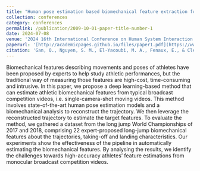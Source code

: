 ```yaml
---
title: "Human pose estimation based biomechanical feature extraction for long jumps"
collection: conferences
category: conferences
permalink: /publication/2009-10-01-paper-title-number-1
date: 2024-07-08
venue: '2024 16th International Conference on Human System Interaction (HSI)'
paperurl: '[http://academicpages.github.io/files/paper1.pdf](https://www.researchgate.net/profile/Mounim-El-Yacoubi/publication/382726093_Human_Pose_Estimation_Based_Biomechanical_Feature_Extraction_for_Long_Jumps/links/66aa8762de060e4c7e6d5c96/Human-Pose-Estimation-Based-Biomechanical-Feature-Extraction-for-Long-Jumps.pdf)'
citation: 'Gan, Q., Nguyen, S. M., El-Yacoubi, M. A., Fenaux, E., & Clémençon, S. (2024, July). Human pose estimation based biomechanical feature extraction for long jumps. In 2024 16th International Conference on Human System Interaction (HSI) (pp. 1-6). IEEE.'
---
```

Biomechanical features describing movements and poses of athletes have been proposed by experts to help study athletic performances, but the traditional way of measuring those features are high-cost, time-consuming and intrusive. In this paper, we propose a deep learning-based method that can estimate athletic biomechanical features from typical broadcast competition videos, i.e. single-camera-shot moving videos. This method involves state-of-the-art human pose estimation models and a biomechanical analysis to reconstruct the trajectory. We then leverage the reconstructed trajectory to estimate the target features. To evaluate the method, we gathered a dataset from the long jump World Championships
of 2017 and 2018, comprising 22 expert-proposed long-jump biomechanical features about the trajectories, taking-off and landing characteristics. Our experiments show the effectiveness of the pipeline in automatically estimating the biomechanical features. By analysing the results, we identify the challenges towards high-accuracy athletes’ feature estimations from monocular broadcast competition videos.

